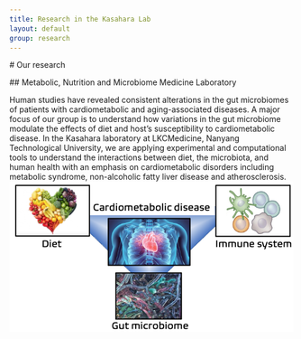 ```yaml
---
title: Research in the Kasahara Lab
layout: default
group: research
---
```


<div class="row">

<p># Our research</p>
<p>## Metabolic, Nutrition and Microbiome Medicine Laboratory</p>
Human studies have revealed consistent alterations in the gut microbiomes of patients with cardiometabolic and aging-associated diseases. A major focus of our group is to understand how variations in the gut microbiome modulate the effects of diet and host’s susceptibility to cardiometabolic disease. In the Kasahara laboratory at LKCMedicine, Nanyang Technological University, we are applying experimental and computational tools to understand the interactions between diet, the microbiota, and human health with an emphasis on cardiometabolic disorders including metabolic syndrome, non-alcoholic fatty liver disease and atherosclerosis.


<img class="img-fluid" src="/static/img/pub/Theme.png" alt="Theme">

</div>
